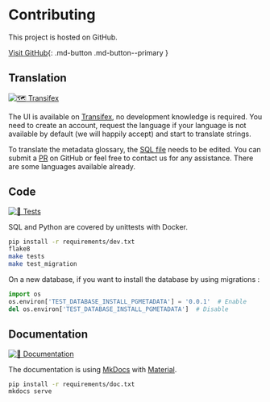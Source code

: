 # Contributing

This project is hosted on GitHub.

[Visit GitHub](https://github.com/3liz/qgis-pgmetadata-plugin/){: .md-button .md-button--primary }

## Translation

[![🗺 Transifex](https://github.com/3liz/qgis-pgmetadata-plugin/actions/workflows/transifex.yml/badge.svg)](https://github.com/3liz/qgis-pgmetadata-plugin/actions/workflows/transifex.yml)

The UI is available on [Transifex](https://www.transifex.com/3liz-1/pgmetadata/dashboard/), no development
knowledge is required. You need to create an account, request the language if your language is not available by default (we will happily accept) and start to translate strings.

To translate the metadata glossary, the
[SQL file](https://github.com/3liz/qgis-pgmetadata-plugin/blob/master/pg_metadata/install/sql/pgmetadata/90_GLOSSARY.sql)
needs to be edited. You can submit a 
[PR](https://docs.github.com/en/github/collaborating-with-pull-requests/proposing-changes-to-your-work-with-pull-requests/about-pull-requests)
on GitHub or feel free to contact us for any assistance. There are some languages available already.

## Code

[![🧪 Tests](https://github.com/3liz/qgis-pgmetadata-plugin/actions/workflows/ci.yml/badge.svg)](https://github.com/3liz/qgis-pgmetadata-plugin/actions/workflows/ci.yml)

SQL and Python are covered by unittests with Docker.

```bash
pip install -r requirements/dev.txt
flake8
make tests
make test_migration
```

On a new database, if you want to install the database by using migrations :

```python
import os
os.environ['TEST_DATABASE_INSTALL_PGMETADATA'] = '0.0.1'  # Enable
del os.environ['TEST_DATABASE_INSTALL_PGMETADATA']  # Disable
```

## Documentation

[![📖 Documentation](https://github.com/3liz/qgis-pgmetadata-plugin/actions/workflows/publish-doc.yml/badge.svg)](https://github.com/3liz/qgis-pgmetadata-plugin/actions/workflows/publish-doc.yml)

The documentation is using [MkDocs](https://www.mkdocs.org/) with [Material](https://squidfunk.github.io/mkdocs-material/).

```bash
pip install -r requirements/doc.txt
mkdocs serve
```
